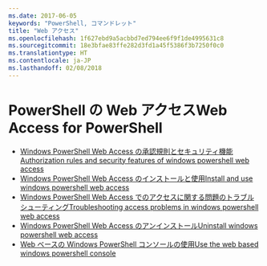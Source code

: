 ```yaml
---
ms.date: 2017-06-05
keywords: "PowerShell, コマンドレット"
title: "Web アクセス"
ms.openlocfilehash: 1f627ebd9a5acbbd7ed794ee6f9f1de4995631c8
ms.sourcegitcommit: 18e3bfae83ffe282d3fd1a45f5386f3b7250f0c0
ms.translationtype: HT
ms.contentlocale: ja-JP
ms.lasthandoff: 02/08/2018
---
```

# <a name="web-access-for-powershell"></a><span data-ttu-id="26ba2-103">PowerShell の Web アクセス</span><span class="sxs-lookup"><span data-stu-id="26ba2-103">Web Access for PowerShell</span></span>

- [<span data-ttu-id="26ba2-104">Windows PowerShell Web Access の承認規則とセキュリティ機能</span><span class="sxs-lookup"><span data-stu-id="26ba2-104">Authorization rules and security features of windows powershell web access</span></span>](web-access/authorization-rules-and-security-features-of-windows-powershell-web-access.md)
- [<span data-ttu-id="26ba2-105">Windows PowerShell Web Access のインストールと使用</span><span class="sxs-lookup"><span data-stu-id="26ba2-105">Install and use windows powershell web access</span></span>](web-access/install-and-use-windows-powershell-web-access.md)
- [<span data-ttu-id="26ba2-106">Windows PowerShell Web Access でのアクセスに関する問題のトラブルシューティング</span><span class="sxs-lookup"><span data-stu-id="26ba2-106">Troubleshooting access problems in windows powershell web access</span></span>](web-access/troubleshooting-access-problems-in-windows-powershell-web-access.md)
- [<span data-ttu-id="26ba2-107">Windows PowerShell Web Access のアンインストール</span><span class="sxs-lookup"><span data-stu-id="26ba2-107">Uninstall windows powershell web access</span></span>](web-access/uninstall-windows-powershell-web-access.md)
- [<span data-ttu-id="26ba2-108">Web ベースの Windows PowerShell コンソールの使用</span><span class="sxs-lookup"><span data-stu-id="26ba2-108">Use the web based windows powershell console</span></span>](web-access/use-the-web-based-windows-powershell-console.md)


